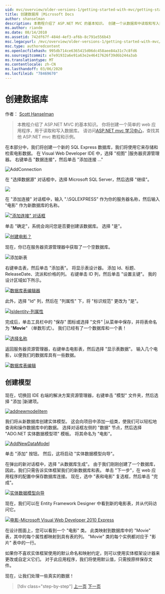 ```yaml
---
uid: mvc/overview/older-versions-1/getting-started-with-mvc/getting-started-with-mvc-part4
title: 创建数据库 |Microsoft Docs
author: shanselman
description: 本教程介绍了 ASP.NET MVC 的基本知识。 创建一个从数据库中读取和写入数据的简单 web 应用程序。
ms.author: riande
ms.date: 08/14/2010
ms.assetid: 742df67f-484d-4ef3-af6b-8c791e556b43
msc.legacyurl: /mvc/overview/older-versions-1/getting-started-with-mvc/getting-started-with-mvc-part4
msc.type: authoredcontent
ms.openlocfilehash: 995db714ce6365415d06dc458aee84a31c7c8fd6
ms.sourcegitcommit: e7e91932a6e91a63e2e46417626f39d6b244a3ab
ms.translationtype: MT
ms.contentlocale: zh-CN
ms.lasthandoff: 03/06/2020
ms.locfileid: "78469670"
---
```

# <a name="creating-a-database"></a>创建数据库

作者： [Scott Hanselman](https://github.com/shanselman)

> 本教程介绍了 ASP.NET MVC 的基本知识。 你将创建一个简单的 web 应用程序，用于读取和写入数据库。 请访问[ASP.NET mvc 学习中心](../../../index.md)，查找其他 ASP.NET mvc 教程和示例。

在本部分中，我们将创建一个新的 SQL Express 数据库，我们将使用它来存储和检索电影数据。 在 Visual Web Developer IDE 中，选择 "视图" |服务器资源管理器。 右键单击 "数据连接"，然后单击 "添加连接 ..."

![AddConnection](getting-started-with-mvc-part4/_static/image1.png)

在 "选择数据源" 对话框中，选择 Microsoft SQL Server，然后选择 "继续"。

![](getting-started-with-mvc-part4/_static/image2.png)

在 "添加连接" 对话框中，输入 ".\SQLEXPRESS" 作为你的服务器名称，然后输入 "电影" 作为新数据库的名称。

[!["添加连接" 对话框](getting-started-with-mvc-part4/_static/image4.png)](getting-started-with-mvc-part4/_static/image3.png)

单击 "确定"，系统会询问您是否要创建该数据库。 选择 "是"。

[![创建电影？](getting-started-with-mvc-part4/_static/image6.png)](getting-started-with-mvc-part4/_static/image5.png)

现在，你已在服务器资源管理器中获取了一个空数据库。

![添加新表](getting-started-with-mvc-part4/_static/image7.png)

右键单击表，然后单击 "添加表"。 将显示表设计器。 添加 Id、标题、ReleaseDate、流派和价格的列。 右键单击 ID 列，然后单击 "设置主键"。 我的设计区域如下所示。

[![数据库表编辑器](getting-started-with-mvc-part4/_static/image9.png)](getting-started-with-mvc-part4/_static/image8.png)

此外，选择 "Id" 列，然后在 "列属性" 下，将 "标识规范" 更改为 "是"。

[![IsIdentity-列属性](getting-started-with-mvc-part4/_static/image11.png)](getting-started-with-mvc-part4/_static/image10.png)

完成后，单击工具栏中的 "保存" 图标或选择 "文件" |从菜单中保存，并将表命名为 "**Movie**" （单数形式）。 我们已经有了一个数据库和一个表！

[![选择名称](getting-started-with-mvc-part4/_static/image13.png)](getting-started-with-mvc-part4/_static/image12.png)

返回服务器资源管理器，右键单击电影表，然后选择 "显示表数据"。 输入几个电影，以便我们的数据库具有一些数据。

[![数据库表编辑](getting-started-with-mvc-part4/_static/image15.png)](getting-started-with-mvc-part4/_static/image14.png)

## <a name="creating-a-model"></a>创建模型

现在，切换回 IDE 右端的解决方案资源管理器，右键单击 "模型" 文件夹，然后选择 "添加 |新建项。

[![addnewmodelitem](getting-started-with-mvc-part4/_static/image17.png)](getting-started-with-mvc-part4/_static/image16.png)

我们将从新数据库创建实体模型。 这会向项目中添加一组类，使我们可以轻松地查询和操作数据库中的数据。 选择对话框左侧的 "数据" 节点，然后选择 "ADO.NET 实体数据模型项" 模板。 将其命名为 "电影"。

[![AddNewDataModel](getting-started-with-mvc-part4/_static/image19.png)](getting-started-with-mvc-part4/_static/image18.png)

单击 "添加" 按钮。 然后，这将启动 "实体数据模型向导"。

在弹出的新对话框中，选择 "从数据库生成"。 由于我们刚刚创建了一个数据库，因此，我们只需告诉实体框架我们的新数据库和表。 单击 "下一步"，在 web 应用程序的配置中保存数据库连接。 现在，选中 "表和电影" 复选框，然后单击 "完成"。

[![实体数据模型向导](getting-started-with-mvc-part4/_static/image21.png)](getting-started-with-mvc-part4/_static/image20.png)

现在，我们可以在 Entity Framework Designer 中看到新的电影表，并从代码访问它。

[![电影-Microsoft Visual Web Developer 2010 Express](getting-started-with-mvc-part4/_static/image23.png)](getting-started-with-mvc-part4/_static/image22.png)

在设计图面上，您可以看到一个 "电影" 类。 此类映射到数据库中的 "Movie" 表，其中的每个属性都映射到具有表的列。 "Movie" 类的每个实例都对应于 "影片" 表中的一行。

如果你不喜欢实体框架使用的默认命名和映射约定，则可以使用实体框架设计器来更改或自定义它们。 对于此应用程序，我们将使用默认值，只需按原样保存文件。

现在，让我们处理一些真实的数据！

> [!div class="step-by-step"]
> [上一页](getting-started-with-mvc-part3.md)
> [下一页](getting-started-with-mvc-part5.md)
